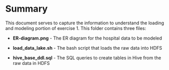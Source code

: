 
# Summary
This document serves to capture the information to understand the loading and modeling portion of exercise 1. This folder contains three files:

- **ER-diagram.png** - The ER diagram for the hospital data to be modeled

- **load_data_lake.sh** - The bash script that loads the raw data into HDFS

- **hive_base_ddl.sql** - The SQL queries to create tables in Hive from the raw data in HDFS
